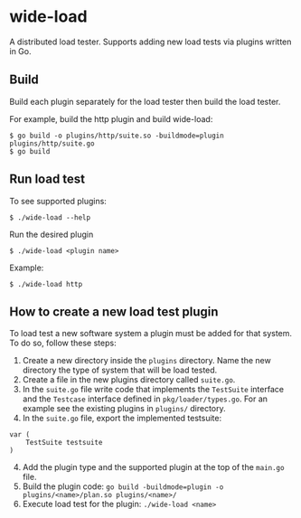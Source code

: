 # wide-load
A distributed load tester. Supports adding new load tests via plugins written in Go.

## Build

Build each plugin separately for the load tester then build the load tester.

For example, build the http plugin and build wide-load:
```
$ go build -o plugins/http/suite.so -buildmode=plugin plugins/http/suite.go
$ go build
```

## Run load test
To see supported plugins:
```
$ ./wide-load --help
```

Run the desired plugin
```
$ ./wide-load <plugin name>
```

Example:
```
$ ./wide-load http

```

## How to create a new load test plugin

To load test a new software system a plugin must be added for that system. To do so, follow these steps: 
1. Create a new directory inside the `plugins` directory. Name the new directory the type of system that will be load tested.
2. Create a file in the new plugins directory called `suite.go`.
3. In the `suite.go` file write code that implements the `TestSuite` interface and the `Testcase` interface defined in `pkg/loader/types.go`. For an example see the existing plugins in `plugins/` directory.
4. In the `suite.go` file, export the implemented testsuite:
```
var (
	TestSuite testsuite
)
```
4. Add the plugin type and the supported plugin at the top of the `main.go` file.
5. Build the plugin code: `go build -buildmode=plugin -o plugins/<name>/plan.so plugins/<name>/`
6. Execute load test for the plugin: `./wide-load <name>`
